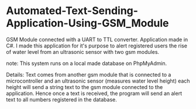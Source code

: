 # Automated-Text-Sending-Application-Using-GSM_Module
GSM Module connected with a UART to TTL converter. Application made in C#. I made this application for it's purpose to alert registered users the rise of water level from an ultrasonic sensor with two gsm modules.

note: This system runs on a local made database on PhpMyAdmin.

Details:
Text comes from another gsm module that is connected to a microcontroller and an ultrasonic sensor (measures water level height) each height will send a string text to the gsm module connected to the application. Hence once a text is received, the program will send an alert text to all numbers registered in the database.
